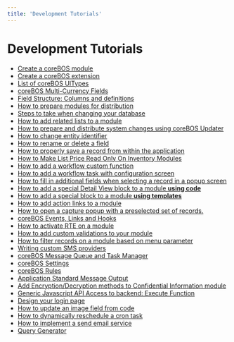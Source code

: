 ```yaml
---
title: 'Development Tutorials'
---
```


Development Tutorials
=====================

-   [Create a coreBOS module](/en/devel/createvtlibmodule)
-   [Create a coreBOS extension](/en/devel/createvtlibextension)
-   [List of coreBOS UITypes](/en/devel/uitypes)
-   [coreBOS Multi-Currency Fields](/en/devel/multicurrency)
-   [Field Structure: Columns and
    definitions](/en/devel/field_structure)
-   [How to prepare modules for distribution](/en/devel/packagemodules)
-   [Steps to take when changing your
    database](/en/devel/changedatabase)
-   [How to add related lists to a module](/en/devel/relatedlists)
-   [How to prepare and distribute system changes using coreBOS
    Updater](/en/devel/corebosupdater)
-   [How to change entity identifier](/en/devel/entityidentifier)
-   [How to rename or delete a field](/en/devel/renamedeletefield)
-   [How to properly save a record from within the
    application](/en/devel/saverecordfromwithin)
-   [How to Make List Price Read Only On Inventory
    Modules](/en/devel/listpricereadonly)
-   [How to add a workflow custom
    function](/en/devel/addworkflowfunction)
-   [How to add a workflow task with configuration
    screen](/en/devel/addworkflowtask)
-   [How to fill in additional fields when selecting a record in a popup
    screen](/en/devel/capturemodulefieldinpopup)
-   [How to add a special Detail View block to a module **using
    code**](/en/devel/add_special_block)
-   [How to add a special block to a module **using
    templates**](/en/devel/add_editdetail_block)
-   [How to add action links to a module](/en/devel/add_actions)
-   [How to open a capture popup with a preselected set of
    records.](/en/devel/conditional_popup)
-   [coreBOS Events, Links and Hooks](/en/devel/corebos_hooks)
-   [How to activate RTE on a module](/en/devel/corebos_rte)
-   [How to add custom validations to your
    module](/en/devel/corebos_validation)
-   [How to filter records on a module based on menu
    parameter](/en/devel/corebos_menufilter)
-   [Writing custom SMS
    providers](/en/smsnotifier#writing_custom_providers)
-   [coreBOS Message Queue and Task Manager](/en/devel/corebos_mqtm)
-   [coreBOS Settings](/en/devel/corebos_settings)
-   [coreBOS Rules](/en/devel/corebos_rules)
-   [Application Standard Message
    Output](/en/devel/standardoutputmessage)
-   [Add Encryption/Decryption methods to Confidential Information
    module](/en/devel/confidentalinfoaddencryption)
-   [Generic Javascript API Access to backend: Execute
    Function](/en/devel/executefunctions)
-   [Design your login page](/en/devel/designloginpage)
-   [How to update an image field from code](/en/devel/updateimagefield)
-   [How to dynamically reschedule a cron
    task](/en/devel/reschedulecrontask)
-   [How to implement a send email service](/en/devel/sendemailservice)
-   [Query Generator](/en/devel/querygenerator)
